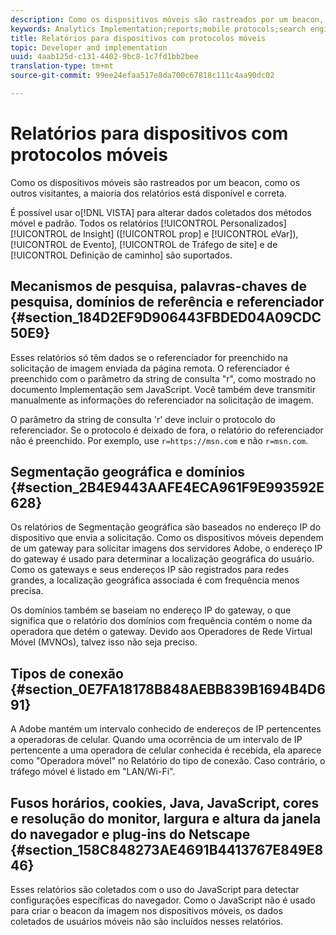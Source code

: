 ```yaml
---
description: Como os dispositivos móveis são rastreados por um beacon, como os outros visitantes, a maioria dos relatórios está disponível e correta.
keywords: Analytics Implementation;reports;mobile protocols;search engines;search keywords;referring domains;referrers;geosegmentation;domains;connection type;time zone;cookies;java;javascript;monitor colors;monitor resolution;browser width;height;netscape plug-in
title: Relatórios para dispositivos com protocolos móveis
topic: Developer and implementation
uuid: 4aab125d-c131-4402-9bc8-1c7fd1bb2bee
translation-type: tm+mt
source-git-commit: 99ee24efaa517e8da700c67818c111c4aa90dc02

---
```



# Relatórios para dispositivos com protocolos móveis

Como os dispositivos móveis são rastreados por um beacon, como os outros visitantes, a maioria dos relatórios está disponível e correta.

É possível usar o[!DNL VISTA] para alterar dados coletados dos métodos móvel e padrão. Todos os relatórios [!UICONTROL Personalizados] [!UICONTROL de Insight] ([!UICONTROL prop] e [!UICONTROL eVar]), [!UICONTROL de Evento], [!UICONTROL de Tráfego de site] e de [!UICONTROL Definição de caminho] são suportados.

## Mecanismos de pesquisa, palavras-chaves de pesquisa, domínios de referência e referenciador {#section_184D2EF9D906443FBDED04A09CDC50E9}

Esses relatórios só têm dados se o referenciador for preenchido na solicitação de imagem enviada da página remota. O referenciador é preenchido com o parâmetro da string de consulta "r", como mostrado no documento Implementação sem JavaScript. Você também deve transmitir manualmente as informações do referenciador na solicitação de imagem. 

O parâmetro da string de consulta 'r' deve incluir o protocolo do referenciador. Se o protocolo é deixado de fora, o relatório do referenciador não é preenchido. Por exemplo, use `r=https://msn.com` e não `r=msn.com`.

## Segmentação geográfica e domínios {#section_2B4E9443AAFE4ECA961F9E993592E628}

Os relatórios de Segmentação geográfica são baseados no endereço IP do dispositivo que envia a solicitação. Como os dispositivos móveis dependem de um gateway para solicitar imagens dos servidores Adobe, o endereço IP do gateway é usado para determinar a localização geográfica do usuário. Como os gateways e seus endereços IP são registrados para redes grandes, a localização geográfica associada é com frequência menos precisa.

Os domínios também se baseiam no endereço IP do gateway, o que significa que o relatório dos domínios com frequência contém o nome da operadora que detém o gateway. Devido aos Operadores de Rede Virtual Móvel (MVNOs), talvez isso não seja preciso.

## Tipos de conexão {#section_0E7FA18178B848AEBB839B1694B4D691}

A Adobe mantém um intervalo conhecido de endereços de IP pertencentes a operadoras de celular. Quando uma ocorrência de um intervalo de IP pertencente a uma operadora de celular conhecida é recebida, ela aparece como "Operadora móvel" no Relatório do tipo de conexão. Caso contrário, o tráfego móvel é listado em "LAN/Wi-Fi".

## Fusos horários, cookies, Java, JavaScript, cores e resolução do monitor, largura e altura da janela do navegador e plug-ins do Netscape {#section_158C848273AE4691B4413767E849E846}

Esses relatórios são coletados com o uso do JavaScript para detectar configurações específicas do navegador. Como o JavaScript não é usado para criar o beacon da imagem nos dispositivos móveis, os dados coletados de usuários móveis não são incluídos nesses relatórios.
